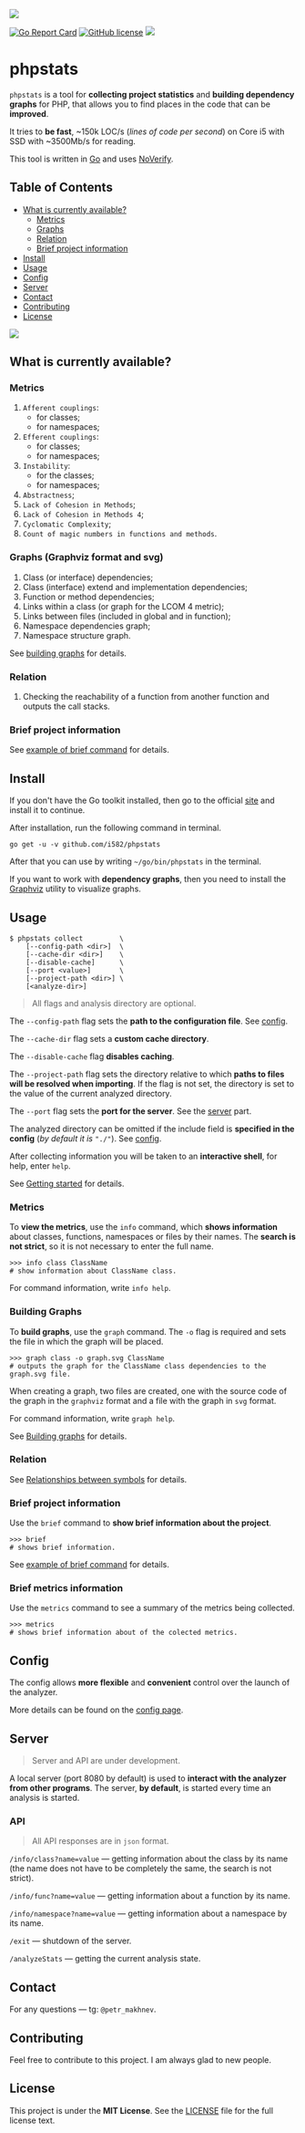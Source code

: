 ![](doc/logo_1.png)

[![Go Report Card](https://goreportcard.com/badge/github.com/i582/phpstats)](https://goreportcard.com/report/github.com/i582/phpstats) [![GitHub license](https://img.shields.io/badge/license-MIT-blue.svg)](https://raw.githubusercontent.com/i582/phpstats/master/LICENSE) ![](https://img.shields.io/badge/-%3C%3E%20with%20%E2%9D%A4-red)

# phpstats

`phpstats` is a tool for **collecting project statistics** and **building dependency graphs** for PHP, that allows you to find places in the code that can be **improved**.

It tries to **be fast**, ~150k LOC/s (*lines of code per second*) on Core i5 with SSD with ~3500Mb/s for reading.

This tool is written in [Go](https://golang.org/) and uses [NoVerify](https://github.com/VKCOM/noverify).

## Table of Contents

* [What is currently available?](#what-is-currently-available)
  * [Metrics](#metrics)
  * [Graphs](#graphs-graphviz-format-and-svg)
  * [Relation](#relation)
  * [Brief project information](#brief-project-information)
* [Install](#install)
* [Usage](#usage)
* [Config](#config)
* [Server](#server)
* [Contact](#contact)
* [Contributing](#contributing)
* [License](#license)

![](doc/screen.svg)

## What is currently available?

### Metrics

1. `Afferent couplings`:
   - for classes;
   - for namespaces;
2. `Efferent couplings`:
   - for classes;
   - for namespaces;
3. `Instability`:
   - for the classes;
   - for namespaces;
4. `Abstractness`;
5. `Lack of Cohesion in Methods`;
6. `Lack of Cohesion in Methods 4`;
7. `Cyclomatic Complexity`;
8. `Count of magic numbers in functions and methods`.

### Graphs (Graphviz format and svg)

1. Class (or interface) dependencies;
2. Class (interface) extend and implementation dependencies;
3. Function or method dependencies;
4. Links within a class (or graph for the LCOM 4 metric);
5. Links between files (included in global and in function);
6. Namespace dependencies graph;
7. Namespace structure graph.

See [building graphs](doc/graphs.md) for details.

### Relation

1. Checking the reachability of a function from another function and outputs the call stacks.

### Brief project information

See [example of brief command](./doc/brief-command-example.md) for details.

## Install

If you don't have the Go toolkit installed, then go to the official [site](https://golang.org/) and install it to continue.

After installation, run the following command in terminal.

```
go get -u -v github.com/i582/phpstats
```

After that you can use by writing `~/go/bin/phpstats` in the terminal.

If you want to work with **dependency graphs**, then you need to install the [Graphviz](https://graphviz.org/download/) utility to visualize graphs.

## Usage

```
$ phpstats collect         \
    [--config-path <dir>]  \
    [--cache-dir <dir>]    \
    [--disable-cache]      \
    [--port <value>]       \
    [--project-path <dir>] \
    [<analyze-dir>]
```

>  All flags and analysis directory are optional.

The `--config-path` flag sets the **path to the configuration file**. See [config](doc/config.md).

The `--cache-dir` flag sets a **custom cache directory**.

The `--disable-cache` flag **disables caching**.

The `--project-path` flag sets the directory relative to which **paths to files will be resolved when importing**. If the flag is not set, the directory is set to the value of the current analyzed directory.

The `--port` flag sets the **port for the server**. See the [server](#Server) part.

The analyzed directory can be omitted if the include field is **specified in the config** (*by default it is* `"./"`).  See [config](doc/config.md).

After collecting information you will be taken to an **interactive shell**, for help, enter `help`.

See [Getting started](doc/getting-start.md) for details.

### Metrics

To **view the metrics**, use the `info` command, which **shows information** about classes, functions, namespaces or files by their names. The **search is not strict**, so it is not necessary to enter the full name.

```
>>> info class ClassName
# show information about ClassName class.
```

For command information, write `info help`.

### Building Graphs

To **build graphs**, use the `graph` command. The `-o` flag is required and sets the file in which the graph will be placed.

```
>>> graph class -o graph.svg ClassName
# outputs the graph for the ClassName class dependencies to the graph.svg file.
```

When creating a graph, two files are created, one with the source code of the graph in the `graphviz` format and a file with the graph in `svg` format.

For command information, write `graph help`.

See [Building graphs](doc/graphs.md) for details.

### Relation

See [Relationships between symbols](doc/relation.md) for details.

### Brief project information

Use the `brief` command to **show brief information about the project**.

```
>>> brief
# shows brief information.
```

See [example of brief command](./doc/brief-command-example.md) for details.

### Brief metrics information

Use the `metrics` command to see a summary of the metrics being collected.

```
>>> metrics		
# shows brief information about of the colected metrics.		
```

## Config

The config allows **more flexible** and **convenient** control over the launch of the analyzer.

More details can be found on the [config page](doc/config.md).

## Server

> Server and API are under development.

A local server (port 8080 by default) is used to **interact with the analyzer from other programs**. The server, **by default**, is started every time an analysis is started.

### API

> All API responses are in `json` format.

`/info/class?name=value` — getting information about the class by its name (the name does not have to be completely the same, the search is not strict).

`/info/func?name=value` — getting information about a function by its name.

`/info/namespace?name=value` — getting information about a namespace by its name.

`/exit` — shutdown of the server.

`/analyzeStats` — getting the current analysis state.

## Contact

 For any questions — tg: `@petr_makhnev`.

## Contributing

Feel free to contribute to this project. I am always glad to new people.

## License

This project is under the **MIT License**. See the [LICENSE](https://github.com/i582/phpstats/blob/master/LICENSE) file for the full license text.

